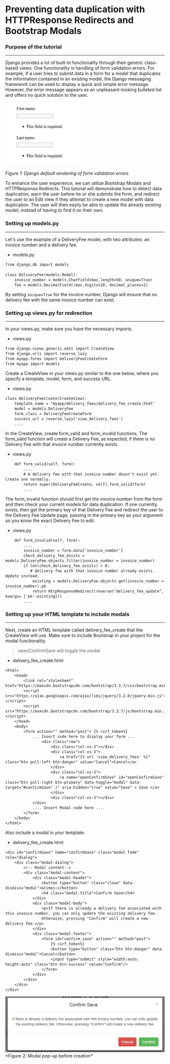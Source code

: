 Preventing data duplication with HTTPResponse Redirects and Bootstrap Modals
=======================================================================

### Purpose of the tutorial
----------

Django provides a lot of built-in functionality through their generic class-based views. One functionality is handling of form validation errors. For example, if a user tries to submit data in a form for a model that duplicates the information contained in an existing model, the Django messaging framework can be used to display a quick and simple error message. However, the error message appears as an unpleasant-looking bulleted list and offers no quick solution to the user. 

<img src="images/django_messages.png"/>

*Figure 1: Django default rendering of form validation errors*

To enhance the user experience, we can utilize Bootstrap Modals and HTTPResponse Redirects. This tutorial will demonstrate how to detect data duplication, warn the user before he or she submits the form, and redirect the user to an Edit view if they attempt to create a new model with data duplication. The user will then easily be able to update the already existing model, instead of having to find it on their own.

### Setting up models.py
----------
Let's use the example of a DeliveryFee model, with two attributes: an invoice number and a delivery fee.

* models.py  
```
from django.db import models

class DeliveryFee(models.Model):
    invoice_number = models.CharField(max_length=50, unique=True)
    fee = models.DecimalField((max_digits=10, decimal_places=2)
```
By setting ```unique=True``` for the invoice number, Django will ensure that no delivery fee with the same invoice number can exist.

### Setting up views.py for redirection
----------
In your views.py, make sure you have the necessary imports.

* views.py  
```
from django.views.generic.edit import CreateView
from django.urls import reverse_lazy
from myapp.forms import DeliveryFeeCreateForm
from myapp import models

```
Create a CreateView in your views.py similar to the one below, where you specify a template, model, form, and success URL.

* views.py  
```
class DeliveryFeeCreate(CreateView):
    template_name = "myapp/delivery_fees/delivery_fee_create.html"
    model = models.DeliveryFee
    form_class = DeliveryFeeCreateForm
    success_url = reverse_lazy('view_delivery_fees')
    ....
```
In the CreateView, create form_valid and form_invalid functions. The form_valid function will create a Delivery Fee, as expected, if there is no Delivery Fee with that invoice number currently exists.

* views.py  
```
    def form_valid(self, form):
        ....
        # A delivery fee with that invoice number doesn't exist yet. Create one normally.
        return super(DeliveryFeeCreate, self).form_valid(form)
        ....
```

The form_invalid function should first get the invoice number from the form and then check your current models for data duplication. If one currently exists, then get the primary key of that Delivery Fee and redirect the user to the Delivery Fee Update page, passing in the primary key as your argument so you know the exact Delivery Fee to edit.
* views.py 
```
    def form_invalid(self, form):
        ....
        invoice_number = form.data['invoice_number']
        check_delivery_fee_exists = models.DeliveryFee.objects.filter(invoice_number = invoice_number)
        if len(check_delivery_fee_exists) > 0:
           # delivery fee with that invoice number already exists. Update instead.
            existing = models.DeliveryFee.objects.get(invoice_number = invoice_number).pk
            return HttpResponseRedirect(reverse("delivery_fee_update", kwargs= {'pk':existing}))
        ....
```
### Setting up your HTML template to include modals
----------
Next, create an HTML template called delivery_fee_create that the CreateView will use. 
Make sure to include Bootstrap in your project for the modal functionality.
> openConfirmSave will toggle the modal

* delivery_fee_create.html
```
<html>
    <head>
        <link rel="stylesheet" href="https://maxcdn.bootstrapcdn.com/bootstrap/3.3.7/css/bootstrap.min.css">
        <script src="https://ajax.googleapis.com/ajax/libs/jquery/3.2.0/jquery.min.js"></script>
        <script src="https://maxcdn.bootstrapcdn.com/bootstrap/3.3.7/js/bootstrap.min.js"></script>
    </head>
    <body>
        <form action="" method="post"> {% csrf_token%}
            ... Insert code here to display your form ...
                <div class="row">
                    <div class="col-xs-3"></div>
                    <div class="col-xs-3">
                        <a href="{% url 'view_delivery_fees' %}" class="btn pull-left btn-danger" value="Cancel">Cancel</a>
                    </div>
                    <div class="col-xs-3">
                        <a name="openConfirmSave" id="openConfirmSave" class="btn pull-right btn-primary" data-toggle="modal" data-target="#confirmSave" )" aria-hidden="true" value="Save" > Save </a>
                    </div>
                    <div class="col-xs-3"></div>
            </div>
            .... Insert Modal code here ....
        </form>
    </body>
</html>
```

Also include a modal in your template:
  
* delivery_fee_create.html
```
<div id="confirmSave" name="confirmSave" class="modal fade" role="dialog">
    <div class="modal-dialog">
        <!-- Modal content-->
        <div class="modal-content">
            <div class="modal-header">
                <button type="button" class="close" data-dismiss="modal">&times;</button>
                <h4 class="modal-title">Confirm Save</h4>
            </div>
            <div class="modal-body">
                <p>If there is already a delivery fee associated with this invoice number, you can only update the existing delivery fee.
                Otherwise, pressing "Confirm" will create a new delivery fee.</p>
            </div>
            <div class="modal-footer">
                <form id="confirm_save" action="" method="post">
                    {% csrf_token%} 
                    <button type="button" class="btn btn-danger" data-dismiss="modal">Cancel</button>
                    <input type="submit" style="width:auto; height:auto" class="btn btn-success" value="Confirm"/>
                </form>
            </div>
        </div>
    </div>
</div>
```  

<img src="images/modal.PNG"/>
*Figure 2: Modal pop-up before creation*
